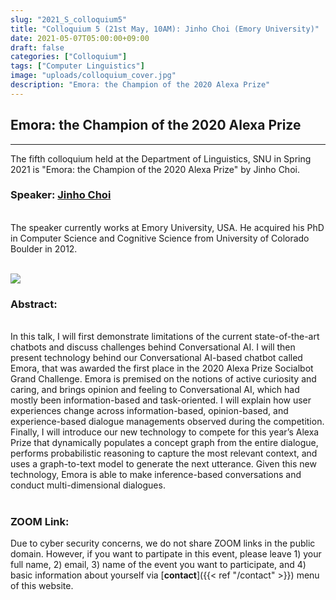 ```yaml
---
slug: "2021_S_colloquium5"
title: "Colloquium 5 (21st May, 10AM): Jinho Choi (Emory University)"
date: 2021-05-07T05:00:00+09:00
draft: false
categories: ["Colloquium"]
tags: ["Computer Linguistics"]
image: "uploads/colloquium_cover.jpg"
description: "Emora: the Champion of the 2020 Alexa Prize"
---
```


## Emora: the Champion of the 2020 Alexa Prize

---

The fifth colloquium held at the Department of Linguistics, SNU in Spring 2021 is "Emora: the Champion of the 2020 Alexa Prize" by Jinho Choi.

### Speaker: <a class=intro-link href="http://www.mathcs.emory.edu/~choi/home.html">Jinho Choi</a>

<br/>
The speaker currently works at Emory University, USA. He acquired his PhD in Computer Science and Cognitive Science from University of Colorado Boulder in 2012.
<br/><br/>

![ ](/profiles/jinho_choi_image.jpg#floatleft)

### Abstract:

<br/>
In this talk, I will first demonstrate limitations of the current state-of-the-art chatbots and discuss challenges behind Conversational AI.  I will then present technology behind our Conversational AI-based chatbot called Emora, that was awarded the first place in the 2020 Alexa Prize Socialbot Grand Challenge.  Emora is premised on the notions of active curiosity and caring, and brings opinion and feeling to Conversational AI, which had mostly been information-based and task-oriented.  I will explain how user experiences change across information-based, opinion-based, and experience-based dialogue managements observed during the competition.  Finally, I will introduce our new technology to compete for this year’s Alexa Prize that dynamically populates a concept graph from the entire dialogue, performs probabilistic reasoning to capture the most relevant context, and uses a graph-to-text model to generate the next utterance.  Given this new technology, Emora is able to make inference-based conversations and conduct multi-dimensional dialogues.
<br/><br/>

### ZOOM Link:

Due to cyber security concerns, we do not share ZOOM links in the public domain. However, if you want to partipate in this event, please leave 1) your full name, 2) email, 3) name of the event you want to participate, and 4) basic information about yourself via [**contact**]({{< ref "/contact" >}}) menu of this website.
